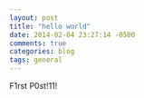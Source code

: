 ```yaml
---
layout: post
title: "hello world"
date: 2014-02-04 23:27:14 -0500
comments: true
categories: blog
tags: general
---
```


F1rst P0st!11!